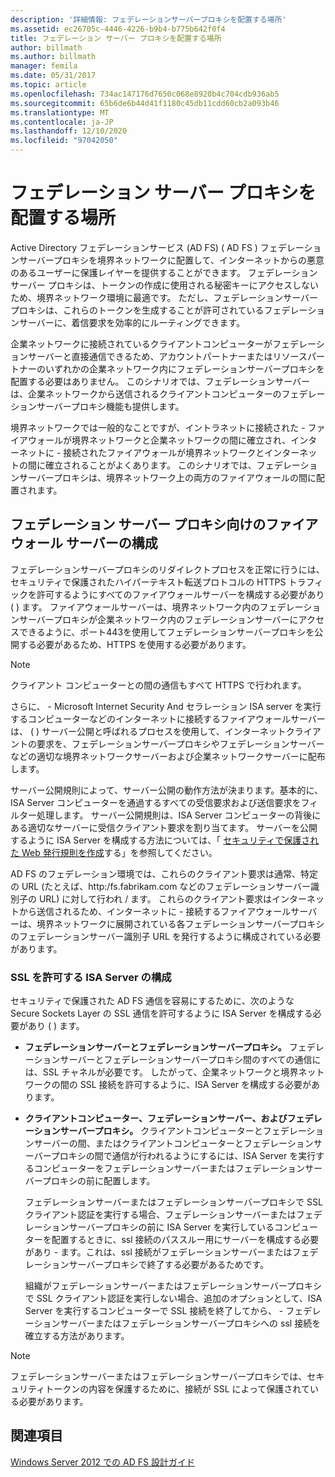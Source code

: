 ```yaml
---
description: '詳細情報: フェデレーションサーバープロキシを配置する場所'
ms.assetid: ec26705c-4446-4226-b9b4-b775b642f0f4
title: フェデレーション サーバー プロキシを配置する場所
author: billmath
ms.author: billmath
manager: femila
ms.date: 05/31/2017
ms.topic: article
ms.openlocfilehash: 734ac147176d7650c068e8920b4c704cdb936ab5
ms.sourcegitcommit: 65b6de6b44d41f1180c45db11cdd60cb2a093b46
ms.translationtype: MT
ms.contentlocale: ja-JP
ms.lasthandoff: 12/10/2020
ms.locfileid: "97042050"
---
```

# <a name="where-to-place-a-federation-server-proxy"></a>フェデレーション サーバー プロキシを配置する場所

Active Directory フェデレーションサービス (AD FS) \( AD FS \) フェデレーションサーバープロキシを境界ネットワークに配置して、インターネットからの悪意のあるユーザーに保護レイヤーを提供することができます。 フェデレーション サーバー プロキシは、トークンの作成に使用される秘密キーにアクセスしないため、境界ネットワーク環境に最適です。 ただし、フェデレーションサーバープロキシは、これらのトークンを生成することが許可されているフェデレーションサーバーに、着信要求を効率的にルーティングできます。

企業ネットワークに接続されているクライアントコンピューターがフェデレーションサーバーと直接通信できるため、アカウントパートナーまたはリソースパートナーのいずれかの企業ネットワーク内にフェデレーションサーバープロキシを配置する必要はありません。 このシナリオでは、フェデレーションサーバーは、企業ネットワークから送信されるクライアントコンピューターのフェデレーションサーバープロキシ機能も提供します。

境界ネットワークでは一般的なことですが、イントラネットに接続された \- ファイアウォールが境界ネットワークと企業ネットワークの間に確立され、インターネットに \- 接続されたファイアウォールが境界ネットワークとインターネットの間に確立されることがよくあります。 このシナリオでは、フェデレーションサーバープロキシは、境界ネットワーク上の両方のファイアウォールの間に配置されます。

## <a name="configuring-your-firewall-servers-for-a-federation-server-proxy"></a>フェデレーション サーバー プロキシ向けのファイアウォール サーバーの構成
フェデレーションサーバープロキシのリダイレクトプロセスを正常に行うには、セキュリティで保護されたハイパーテキスト転送プロトコルの HTTPS トラフィックを許可するようにすべてのファイアウォールサーバーを構成する必要があり \( \) ます。 ファイアウォールサーバーは、境界ネットワーク内のフェデレーションサーバープロキシが企業ネットワーク内のフェデレーションサーバーにアクセスできるように、ポート443を使用してフェデレーションサーバープロキシを公開する必要があるため、HTTPS を使用する必要があります。

> [!NOTE]
> クライアント コンピューターとの間の通信もすべて HTTPS で行われます。

さらに、 \- Microsoft Internet Security And セラレーション ISA server を実行するコンピューターなどのインターネットに接続するファイアウォールサーバーは、 \( \) サーバー公開と呼ばれるプロセスを使用して、インターネットクライアントの要求を、フェデレーションサーバープロキシやフェデレーションサーバーなどの適切な境界ネットワークサーバーおよび企業ネットワークサーバーに配布します。

サーバー公開規則によって、サーバー公開の動作方法が決まります。基本的に、ISA Server コンピューターを通過するすべての受信要求および送信要求をフィルター処理します。 サーバー公開規則は、ISA Server コンピューターの背後にある適切なサーバーに受信クライアント要求を割り当てます。 サーバーを公開するように ISA Server を構成する方法については、「 [セキュリティで保護された Web 発行規則を作成](https://go.microsoft.com/fwlink/?LinkId=75182)する」を参照してください。

AD FS のフェデレーション環境では、これらのクライアント要求は通常、特定の URL (たとえば、http:/fs.fabrikam.com などのフェデレーションサーバー識別子の URL) に対して行われ \/ ます。 これらのクライアント要求はインターネットから送信されるため、インターネットに \- 接続するファイアウォールサーバーは、境界ネットワークに展開されている各フェデレーションサーバープロキシのフェデレーションサーバー識別子 URL を発行するように構成されている必要があります。

### <a name="configuring-isa-server-to-allow-ssl"></a>SSL を許可する ISA Server の構成
セキュリティで保護された AD FS 通信を容易にするために、次のような Secure Sockets Layer の SSL 通信を許可するように ISA Server を構成する必要があり \( \) ます。

-   **フェデレーションサーバーとフェデレーションサーバープロキシ。** フェデレーションサーバーとフェデレーションサーバープロキシ間のすべての通信には、SSL チャネルが必要です。 したがって、企業ネットワークと境界ネットワークの間の SSL 接続を許可するように、ISA Server を構成する必要があります。

-   **クライアントコンピューター、フェデレーションサーバー、およびフェデレーションサーバープロキシ。** クライアントコンピューターとフェデレーションサーバーの間、またはクライアントコンピューターとフェデレーションサーバープロキシの間で通信が行われるようにするには、ISA Server を実行するコンピューターをフェデレーションサーバーまたはフェデレーションサーバープロキシの前に配置します。

    フェデレーションサーバーまたはフェデレーションサーバープロキシで SSL クライアント認証を実行する場合、フェデレーションサーバーまたはフェデレーションサーバープロキシの前に ISA Server を実行しているコンピューターを配置するときに、ssl 接続のパススルー用にサーバーを構成する必要があり \- ます。これは、ssl 接続がフェデレーションサーバーまたはフェデレーションサーバープロキシで終了する必要があるためです。

    組織がフェデレーションサーバーまたはフェデレーションサーバープロキシで SSL クライアント認証を実行しない場合、追加のオプションとして、ISA Server を実行するコンピューターで SSL 接続を終了してから、 \- フェデレーションサーバーまたはフェデレーションサーバープロキシへの ssl 接続を確立する方法があります。

> [!NOTE]
> フェデレーションサーバーまたはフェデレーションサーバープロキシでは、セキュリティトークンの内容を保護するために、接続が SSL によって保護されている必要があります。

## <a name="see-also"></a>関連項目
[Windows Server 2012 での AD FS 設計ガイド](AD-FS-Design-Guide-in-Windows-Server-2012.md)
